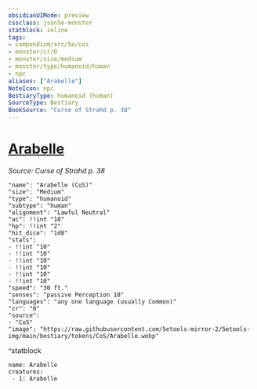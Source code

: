 ```yaml
---
obsidianUIMode: preview
cssclass: json5e-monster
statblock: inline
tags:
- compendium/src/5e/cos
- monster/cr/0
- monster/size/medium
- monster/type/humanoid/human
- npc
aliases: ["Arabelle"]
NoteIcon: npc
BestiaryType: humanoid (human)
SourceType: Bestiary
BookSource: "Curse of Strahd p. 38"
---
```

# [Arabelle](2-Mechanics/CLI/bestiary/npc/arabelle-cos.md)
*Source: Curse of Strahd p. 38*  

```statblock
"name": "Arabelle (CoS)"
"size": "Medium"
"type": "humanoid"
"subtype": "human"
"alignment": "Lawful Neutral"
"ac": !!int "10"
"hp": !!int "2"
"hit_dice": "1d8"
"stats":
- !!int "10"
- !!int "10"
- !!int "10"
- !!int "10"
- !!int "10"
- !!int "10"
"speed": "30 ft."
"senses": "passive Perception 10"
"languages": "any one language (usually Common)"
"cr": "0"
"source":
- "CoS"
"image": "https://raw.githubusercontent.com/5etools-mirror-2/5etools-img/main/bestiary/tokens/CoS/Arabelle.webp"
```
^statblock

```encounter-table
name: Arabelle
creatures:
 - 1: Arabelle
```